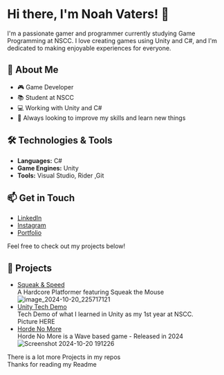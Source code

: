 # Hi there, I'm Noah Vaters! 👋

I'm a passionate gamer and programmer currently studying Game Programming at NSCC. I love creating games using Unity and C#, and I'm dedicated to making enjoyable experiences for everyone.

## 🌱 About Me
- 🎮 Game Developer
- 📚 Student at NSCC
- 💻 Working with Unity and C#
- 🌟 Always looking to improve my skills and learn new things

## 🛠️ Technologies & Tools
- **Languages:** C#
- **Game Engines:** Unity
- **Tools:** Visual Studio, Rider ,Git

## 📫 Get in Touch
- [LinkedIn](https://www.linkedin.com/in/noahvaters-/)
- [Instagram](https://www.instagram.com/therealnoahvaters/profilecard/?igsh=MWEzb3R5NXU5bzdleQ==)
- [Portfolio](https://noahvatersnscc.wixstudio.io/noahvatersportfolio)

Feel free to check out my projects below!

## 🚀 Projects
- [Squeak & Speed](https://github.com/NoV8rs/Squeak-Speed)  
A Hardcore Platformer featuring Squeak the Mouse
![image_2024-10-20_225717121](https://github.com/user-attachments/assets/a5c0e7ab-e187-404c-b68e-2800c1351c50)
- [Unity Tech Demo](https://github.com/NoV8rs/Tech-Demo)  
Tech Demo of what I learned in Unity as my 1st year at NSCC.  
Picture HERE 
- [Horde No More](https://github.com/Impuse007/Horde_No_More)  
Horde No More is a Wave based game - Released in 2024 
![Screenshot 2024-10-20 191226](https://github.com/user-attachments/assets/4de6d3b3-c224-465c-90d2-6676d1f292c8)


There is a lot more Projects in my repos  
Thanks for reading my Readme
